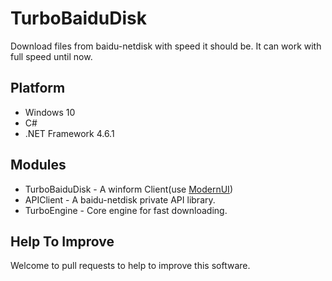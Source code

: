 # TurboBaiduDisk
Download files from baidu-netdisk with speed it should be. It can work with full speed until now.
## Platform
* Windows 10
* C#
* .NET Framework 4.6.1
## Modules
* TurboBaiduDisk - A winform Client(use [ModernUI](https://github.com/peters/winforms-modernui))
* APIClient - A baidu-netdisk private API library.
* TurboEngine - Core engine for fast downloading.
## Help To Improve
Welcome to pull requests to help to improve this software.
